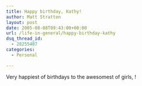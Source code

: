 ```yaml
---
title: Happy birthday, Kathy!
author: Matt Stratton
layout: post
date: 2005-08-08T09:43:00+00:00
url: /life-in-general/happy-birthday-kathy
dsq_thread_id:
  - 28255407
categories:
  - Personal

---
```

Very happiest of birthdays to the awesomest of girls, !